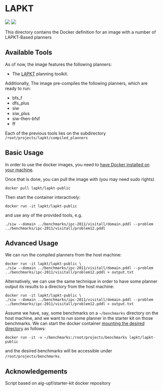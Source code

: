 # LAPKT

[![](https://images.microbadger.com/badges/image/lapkt/lapkt-public.svg)](https://microbadger.com/images/lapkt/lapkt-public "Get your own image badge on microbadger.com") [![](https://images.microbadger.com/badges/version/lapkt/lapkt-public.svg)](https://microbadger.com/images/lapkt/lapkt-public "Get your own version badge on microbadger.com")

This directory contains the Docker definition for an image 
with a number of LAPKT-Based planners


## Available Tools

As of now, the image features the following planners:

* The [LAPKT](http://lapkt.org/) planning toolkit.

Additionally, The image pre-compiles the following planners, which are ready to run:
* bfs_f
* dfs_plus
* siw
* siw_plus
* siw-then-bfsf
* ff

Each of the previous tools lies on the subdirectory `/root/projects/lapkt/compiled_planners`


## Basic Usage
In order to use the docker images, you need to [have Docker installed on your machine](https://docs.docker.com/engine/installation).

Once that is done, you can pull the image with (you may need sudo rights)

```shell
docker pull lapkt/lapkt-public
```

Then start the container interactively:

```shell
docker run -it lapkt/lapkt-public
```

and use any of the provided tools, e.g.

```shell
./siw --domain ../benchmarks/ipc-2011/visitall/domain.pddl --problem ../benchmarks/ipc-2011/visitall/problem12.pddl
```

## Advanced Usage

We can run the compiled planners from the host machine:

```shell
docker run -it lapkt/lapkt-public \
./siw --domain ../benchmarks/ipc-2011/visitall/domain.pddl --problem ../benchmarks/ipc-2011/visitall/problem12.pddl > output.txt
```

Alternatively, we can use the same technique in order to have some planner output its results to a directory from the host machine:

```shell
docker run -it lapkt/lapkt-public \
./siw --domain ../benchmarks/ipc-2011/visitall/domain.pddl --problem ../benchmarks/ipc-2011/visitall/problem12.pddl > output.txt
```

Assume we have, say, some benchmarks on a `~/benchmarks` directory on the host machine, and we want to run some planner in the starter kit on those benchmarks.
We can start the docker container [mounting the desired directory](https://docs.docker.com/engine/tutorials/dockervolumes/#mount-a-host-directory-as-a-data-volume) as follows:

```shell
docker run -it -v ~/benchmarks:/root/projects/benchmarks lapkt/lapkt-public
```

and the desired benchmarks will be accessible under `/root/projects/benchmarks`.



## Acknowledgements
Script based on aig-upf/starter-kit docker repository

